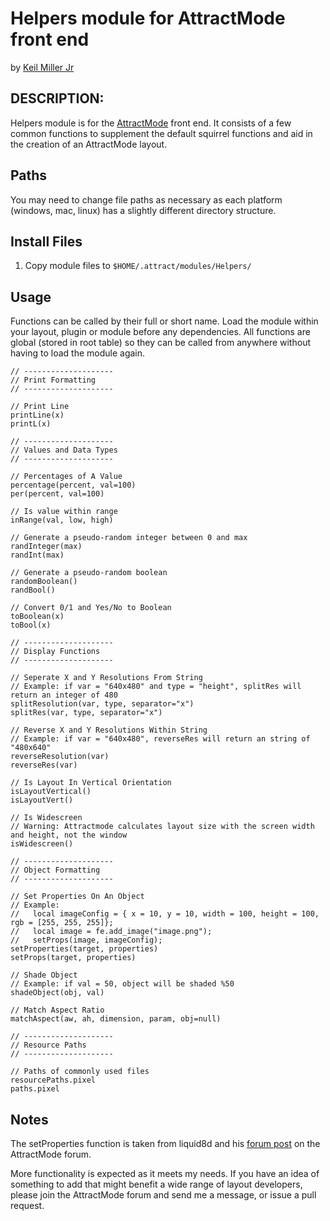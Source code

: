 # Helpers module for AttractMode front end

by [Keil Miller Jr](http://keilmillerjr.com)

## DESCRIPTION:

Helpers module is for the [AttractMode](http://attractmode.org) front end. It consists of a few common functions to supplement the default squirrel functions and aid in the creation of an AttractMode layout.

## Paths

You may need to change file paths as necessary as each platform (windows, mac, linux) has a slightly different directory structure.

## Install Files

1. Copy module files to `$HOME/.attract/modules/Helpers/`

## Usage

Functions can be called by their full or short name. Load the module within your layout, plugin or module before any dependencies. All functions are global (stored in root table) so they can be called from anywhere without having to load the module again.

```Squirrel
// --------------------
// Print Formatting
// --------------------

// Print Line
printLine(x)
printL(x)

// --------------------
// Values and Data Types
// --------------------

// Percentages of A Value
percentage(percent, val=100)
per(percent, val=100)

// Is value within range
inRange(val, low, high)

// Generate a pseudo-random integer between 0 and max
randInteger(max)
randInt(max)

// Generate a pseudo-random boolean
randomBoolean()
randBool()

// Convert 0/1 and Yes/No to Boolean
toBoolean(x)
toBool(x)

// --------------------
// Display Functions
// --------------------

// Seperate X and Y Resolutions From String
// Example: if var = "640x480" and type = "height", splitRes will return an integer of 480
splitResolution(var, type, separator="x")
splitRes(var, type, separator="x")

// Reverse X and Y Resolutions Within String
// Example: if var = "640x480", reverseRes will return an string of "480x640"
reverseResolution(var)
reverseRes(var)

// Is Layout In Vertical Orientation
isLayoutVertical()
isLayoutVert()

// Is Widescreen
// Warning: Attractmode calculates layout size with the screen width and height, not the window
isWidescreen()

// --------------------
// Object Formatting
// --------------------

// Set Properties On An Object
// Example:
//   local imageConfig = { x = 10, y = 10, width = 100, height = 100, rgb = [255, 255, 255]};
//   local image = fe.add_image("image.png");
//   setProps(image, imageConfig);
setProperties(target, properties)
setProps(target, properties)

// Shade Object
// Example: if val = 50, object will be shaded %50
shadeObject(obj, val)

// Match Aspect Ratio
matchAspect(aw, ah, dimension, param, obj=null)

// --------------------
// Resource Paths
// --------------------

// Paths of commonly used files
resourcePaths.pixel
paths.pixel
```

## Notes

The setProperties function is taken from liquid8d and his [forum post](http://forum.attractmode.org/index.php?topic=1107.msg8464#msg8464) on the AttractMode forum.

More functionality is expected as it meets my needs. If you have an idea of something to add that might benefit a wide range of layout developers, please join the AttractMode forum and send me a message, or issue a pull request.
